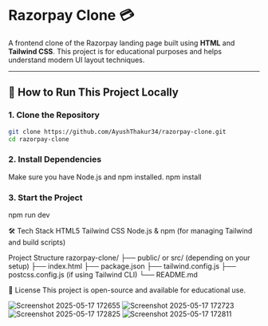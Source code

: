# Razorpay Clone 💳

A frontend clone of the Razorpay landing page built using **HTML** and **Tailwind CSS**. This project is for educational purposes and helps understand modern UI layout techniques.

---

## 🚀 How to Run This Project Locally

### 1. Clone the Repository
```bash
git clone https://github.com/AyushThakur34/razorpay-clone.git
cd razorpay-clone
```

### 2. Install Dependencies
Make sure you have Node.js and npm installed.
npm install

### 3. Start the Project
npm run dev

🛠 Tech Stack
HTML5
Tailwind CSS
Node.js & npm (for managing Tailwind and build scripts)

Project Structure 
razorpay-clone/
├── public/ or src/ (depending on your setup)
├── index.html
├── package.json
├── tailwind.config.js
├── postcss.config.js (if using Tailwind CLI)
└── README.md

📜 License
This project is open-source and available for educational use.

![Screenshot 2025-05-17 172655](https://github.com/user-attachments/assets/16059d5a-978f-497d-958e-42220374b805)
![Screenshot 2025-05-17 172723](https://github.com/user-attachments/assets/2f86921f-e6e1-4f29-a9cf-c155b48fcc84)
![Screenshot 2025-05-17 172825](https://github.com/user-attachments/assets/2853c51a-c392-44ce-902f-2782f8b49796)
![Screenshot 2025-05-17 172811](https://github.com/user-attachments/assets/a03e01c9-51ab-4b60-b53e-b5ccbece84c7)
